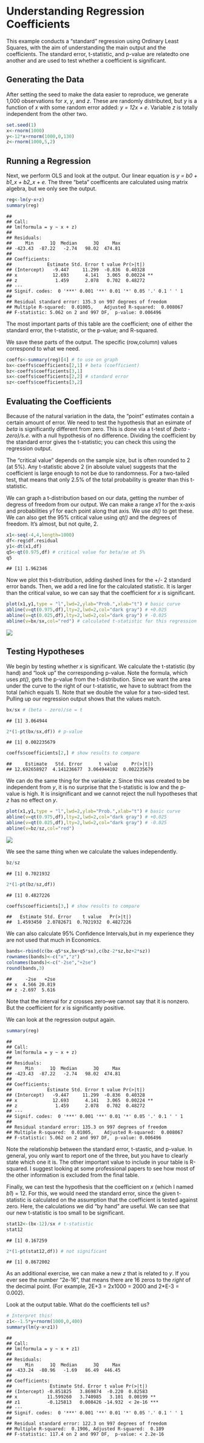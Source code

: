 Understanding Regression Coefficients
================

This example conducts a “standard” regression using Ordinary Least
Squares, with the aim of understanding the main output and the
coefficients. The standard error, t-statistic, and p-value are relatedto one another and are used to test whether a coefficient is significant.

## Generating the Data

After setting the seed to make the data easier to reproduce, we generate
1,000 observations for *x*, *y*, and *z*. These are randomly
distributed, but *y* is a function of *x* with some random error added:
*y = 12x + e*. Variable *z* is totally independent from the other two.

``` r
set.seed(1)
x<-rnorm(1000)
y<-12*x+rnorm(1000,0,130) 
z<-rnorm(1000,5,2) 
```

## Running a Regression

Next, we perform OLS and look at the output. Our linear equation is *y =
b0 + b1_x + b2_x + e.* The three “beta” coefficents are calculated using
matrix algebra, but we only see the output.

``` r
reg<-lm(y~x+z)
summary(reg)
```

    ## 
    ## Call:
    ## lm(formula = y ~ x + z)
    ## 
    ## Residuals:
    ##     Min      1Q  Median      3Q     Max 
    ## -423.43  -87.22   -2.74   98.02  474.81 
    ## 
    ## Coefficients:
    ##             Estimate Std. Error t value Pr(>|t|)   
    ## (Intercept)   -9.447     11.299  -0.836  0.40328   
    ## x             12.693      4.141   3.065  0.00224 **
    ## z              1.459      2.078   0.702  0.48272   
    ## ---
    ## Signif. codes:  0 '***' 0.001 '**' 0.01 '*' 0.05 '.' 0.1 ' ' 1
    ## 
    ## Residual standard error: 135.3 on 997 degrees of freedom
    ## Multiple R-squared:  0.01005,    Adjusted R-squared:  0.008067 
    ## F-statistic: 5.062 on 2 and 997 DF,  p-value: 0.006496

The most important parts of this table are the coefficient; one of
either the standard error, the t-statistic, or the p-value; and
R-squared.

We save these parts of the output. The specific (row,column) values
correspond to what we need.

``` r
coeffs<-summary(reg)[4] # to use on graph
bx<-coeffs$coefficients[2,1] # beta (coefficient)
bz<-coeffs$coefficients[3,1]
sx<-coeffs$coefficients[2,2] # standard error
sz<-coeffs$coefficients[3,2]
```

## Evaluating the Coefficients

Because of the natural variation in the data, the “point” estimates
contain a certain amount of error. We need to test the hypothesis that
an esimate of *beta* is significantly different from zero. This is done
via a t-test of *(beta - zero)/s.e.* with a null hypothesis of no
difference. Dividing the coefficient by the standard error gives the
t-statistic; you can check this using the regression output.

The “critical value” depends on the sample size, but is often rounded to
2 (at 5%). Any t-statistic above 2 (in absolute value) suggests that the
coefficient is large enough to not be due to randomness. For a
two-tailed test, that means that only 2.5% of the total probability is
greater than this t-statistic.

We can graph a t-distribution based on our data, getting the number of
degress of freedom from our output. We can make a range *x1* for the
x-axis and probabilities *y1* for each point along that axis. We use
*dt()* to get these. We can also get the 95% critical value using *qt()*
and the degrees of freedom. It’s almost, but not quite, 2.

``` r
x1<-seq(-4,4,length=1000)
df<-reg$df.residual
y1<-dt(x1,df)
q5<-qt(0.975,df) # critical value for beta/se at 5%
q5
```

    ## [1] 1.962346

Now we plot this t-distribution, adding dashed lines for the +/- 2
standard error bands. Then, we add a red line for the calculated
statistic. It is larger than the critical value, so we can say that the
coefficient for *x* is significant.

``` r
plot(x1,y1,type = "l",lwd=2,ylab="Prob.",xlab="t") # basic curve
abline(v=qt(0.975,df),lty=2,lwd=2,col="dark gray") # +0.025
abline(v=qt(0.025,df),lty=2,lwd=2,col="dark gray") # -0.025
abline(v=bx/sx,col="red") # calculated t-statistic for this regression
```

![](310_Regression_Coefficients_files/figure-gfm/unnamed-chunk-6-1.png)<!-- -->

## Testing Hypotheses

We begin by testing whether *x* is significant. We calculate the
t-statistic (by hand) and “look up” the corresponding p-value. Note the
formula, which uses *pt()*, gets the p-value from the t-distribution.
Since we want the area under the curve to the right of our t-statistic,
we have to subtract from the total (which equals 1). Note that we double
the value for a two-sided test. Pulling up our regression output shows
that the values match.

``` r
bx/sx # (beta - zero)/se = t
```

    ## [1] 3.064944

``` r
2*(1-pt(bx/sx,df)) # p-value
```

    ## [1] 0.002235679

``` r
coeffs$coefficients[2,] # show results to compare
```

    ##     Estimate   Std. Error      t value     Pr(>|t|) 
    ## 12.692658927  4.141236677  3.064944102  0.002235679

We can do the same thing for the variable *z*. Since this was created to
be independent from *y*, it is no surprise that the t-statistic is low
and the p-value is high. It is insignificant and we cannot reject the
null hypotheses that *z* has no effect on *y*.

``` r
plot(x1,y1,type = "l",lwd=2,ylab="Prob.",xlab="t") # basic curve
abline(v=qt(0.975,df),lty=2,lwd=2,col="dark gray") # +0.025
abline(v=qt(0.025,df),lty=2,lwd=2,col="dark gray") # -0.025
abline(v=bz/sz,col="red")
```

![](310_Regression_Coefficients_files/figure-gfm/unnamed-chunk-8-1.png)<!-- -->

We see the same thing when we calculate the values independently.

``` r
bz/sz
```

    ## [1] 0.7021932

``` r
2*(1-pt(bz/sz,df))
```

    ## [1] 0.4827226

``` r
coeffs$coefficients[3,] # show results to compare
```

    ##   Estimate Std. Error    t value   Pr(>|t|) 
    ##  1.4593450  2.0782671  0.7021932  0.4827226

We can also calculate 95% Confidence Intervals,but in my experience they
are not used that much in Economics.

``` r
bands<-rbind(c(bx-q5*sx,bx+q5*sx),c(bz-2*sz,bz+2*sz))
rownames(bands)<-c("x","z")
colnames(bands)<-c("-2se","+2se")
round(bands,3)
```

    ##     -2se   +2se
    ## x  4.566 20.819
    ## z -2.697  5.616

Note that the interval for *z* crosses zero–we cannot say that it is
nonzero. But the coefficient for *x* is significantly positive.

We can look at the regression output again.

``` r
summary(reg)
```

    ## 
    ## Call:
    ## lm(formula = y ~ x + z)
    ## 
    ## Residuals:
    ##     Min      1Q  Median      3Q     Max 
    ## -423.43  -87.22   -2.74   98.02  474.81 
    ## 
    ## Coefficients:
    ##             Estimate Std. Error t value Pr(>|t|)   
    ## (Intercept)   -9.447     11.299  -0.836  0.40328   
    ## x             12.693      4.141   3.065  0.00224 **
    ## z              1.459      2.078   0.702  0.48272   
    ## ---
    ## Signif. codes:  0 '***' 0.001 '**' 0.01 '*' 0.05 '.' 0.1 ' ' 1
    ## 
    ## Residual standard error: 135.3 on 997 degrees of freedom
    ## Multiple R-squared:  0.01005,    Adjusted R-squared:  0.008067 
    ## F-statistic: 5.062 on 2 and 997 DF,  p-value: 0.006496

Note the relationship between the standard error, t-stastic, and
p-value. In general, you only want to report one of the three, but you
have to clearly state which one it is. The other important value to
include in your table is R-squared. I suggest looking at some
professional papers to see how most of the other information is excluded
from the final table.

Finally, we can test the hypothesis that the coefficient on *x* (which I
named *b1*) = 12. For this, we would need the standard error, since the
given t-statistic is calculated on the assumption that the coefficient
is tested against zero. Here, the calculations we did “by hand” are
useful. We can see that our new t-statistic is too small to be
significant.

``` r
stat12<-(bx-12)/sx # t-statistic
stat12
```

    ## [1] 0.167259

``` r
2*(1-pt(stat12,df)) # not significant
```

    ## [1] 0.8672002

As an additional exercise, we can make a new *z* that is related to *y*.
If you ever see the number “2e-16”, that means there are 16 zeros to the
*right* of the decimal point. (For example, 2E+3 = 2x1000 = 2000 and
2\*E-3 = 0.002).

Look at the output table. What do the coefficients tell us?

``` r
# Interpret this!
z1<--1.5*y+rnorm(1000,0,400) 
summary(lm(y~x+z1))
```

    ## 
    ## Call:
    ## lm(formula = y ~ x + z1)
    ## 
    ## Residuals:
    ##     Min      1Q  Median      3Q     Max 
    ## -433.24  -80.96   -1.69   86.49  446.45 
    ## 
    ## Coefficients:
    ##              Estimate Std. Error t value Pr(>|t|)    
    ## (Intercept) -0.851825   3.869874  -0.220  0.82583    
    ## x           11.599260   3.740985   3.101  0.00199 ** 
    ## z1          -0.125813   0.008426 -14.932  < 2e-16 ***
    ## ---
    ## Signif. codes:  0 '***' 0.001 '**' 0.01 '*' 0.05 '.' 0.1 ' ' 1
    ## 
    ## Residual standard error: 122.3 on 997 degrees of freedom
    ## Multiple R-squared:  0.1906, Adjusted R-squared:  0.189 
    ## F-statistic: 117.4 on 2 and 997 DF,  p-value: < 2.2e-16
